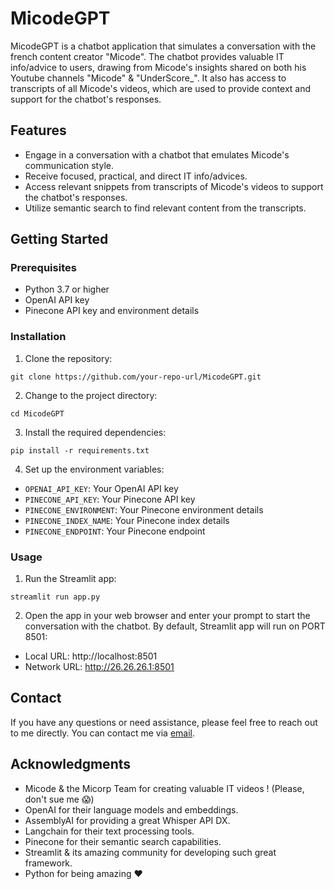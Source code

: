 # MicodeGPT

MicodeGPT is a chatbot application that simulates a conversation with the french content creator "Micode". The chatbot provides valuable IT info/advice to users, drawing from Micode's insights shared on both his Youtube channels "Micode" & "UnderScore_". It also has access to transcripts of all Micode's videos, which are used to provide context and support for the chatbot's responses.


## Features

- Engage in a conversation with a chatbot that emulates Micode's communication style.
- Receive focused, practical, and direct IT info/advices.
- Access relevant snippets from transcripts of Micode's videos to support the chatbot's responses.
- Utilize semantic search to find relevant content from the transcripts.


## Getting Started

### Prerequisites

- Python 3.7 or higher
- OpenAI API key
- Pinecone API key and environment details

### Installation

1. Clone the repository:
```
git clone https://github.com/your-repo-url/MicodeGPT.git
```
2. Change to the project directory:
```
cd MicodeGPT
```
3. Install the required dependencies:
```
pip install -r requirements.txt
```
4. Set up the environment variables:
- `OPENAI_API_KEY`: Your OpenAI API key
- `PINECONE_API_KEY`: Your Pinecone API key
- `PINECONE_ENVIRONMENT`: Your Pinecone environment details
- `PINECONE_INDEX_NAME`: Your Pinecone index details
- `PINECONE_ENDPOINT`: Your Pinecone endpoint


### Usage

1. Run the Streamlit app:
```
streamlit run app.py
```
2. Open the app in your web browser and enter your prompt to start the conversation with the chatbot. By default, Streamlit app will run on PORT 8501: 
- Local URL: http://localhost:8501
- Network URL: http://26.26.26.1:8501


## Contact

If you have any questions or need assistance, please feel free to reach out to me directly. You can contact me via [email](mailto:bekkaye.m@gmail.com).


## Acknowledgments

- Micode & the Micorp Team for creating valuable IT videos ! (Please, don't sue me 😱)
- OpenAI for their language models and embeddings.
- AssemblyAI for providing a great Whisper API DX.
- Langchain for their text processing tools.
- Pinecone for their semantic search capabilities.
- Streamlit & its amazing community for developing such great framework.
- Python for being amazing ❤️
